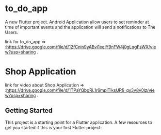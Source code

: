 # to_do_app

A new Flutter project.
Android Application allow users to set reminder at time of important events and the application will send a notifications to The Users.

link for to_do_app =>  :https://drive.google.com/file/d/12fCnin9yABvi1eeIY9nFW4j0gLpgFsWX/view?usp=sharing .


# Shop Application
link for video about Shop Application => :https://drive.google.com/file/d/1TPaYQboRL1r6mplTiksUP9_qy3v8v0lz/view?usp=sharing .


## Getting Started
This project is a starting point for a Flutter application.
A few resources to get you started if this is your first Flutter project:

